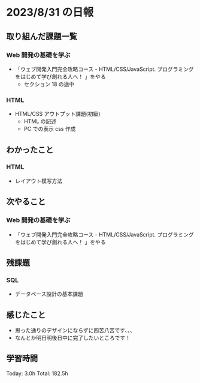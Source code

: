 # 2023/8/31 の日報

## 取り組んだ課題一覧

### Web 開発の基礎を学ぶ

- 「ウェブ開発入門完全攻略コース - HTML/CSS/JavaScript. プログラミングをはじめて学び創れる人へ！ 」をやる
  - セクション 18 の途中

### HTML

- HTML/CSS アウトプット課題(初級)
  - HTML の記述
  - PC での表示 css 作成

## わかったこと

### HTML

- レイアウト模写方法

## 次やること

### Web 開発の基礎を学ぶ

- 「ウェブ開発入門完全攻略コース - HTML/CSS/JavaScript. プログラミングをはじめて学び創れる人へ！ 」をやる

## 残課題

### SQL

- データベース設計の基本課題

## 感じたこと

- 思った通りのデザインにならずに四苦八苦です、、、
- なんとか明日明後日中に完了したいところです！

## 学習時間

Today: 3.0h
Total: 182.5h
